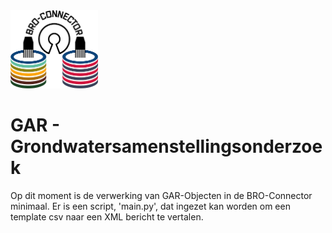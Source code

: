 
<img src=bro_connector/static/img/broconnector.png width="140">

# GAR - Grondwatersamenstellingsonderzoek

Op dit moment is de verwerking van GAR-Objecten in de BRO-Connector minimaal.
Er is een script, 'main.py', dat ingezet kan worden om een template csv naar een XML bericht te vertalen.

